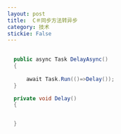 ```yaml
---
layout: post
title:  C＃同步方法转异步 
category: 技术 
stickie: False
---
```


<!--more-->

<div id="toc"></div>

```csharp
  
  public async Task DelayAsync()
  {
  
      await Task.Run(()=>Delay());
  }

  private void Delay()
  {


  }
```


 
